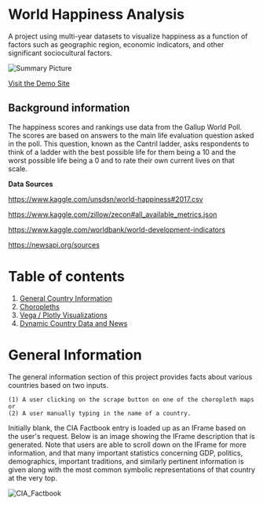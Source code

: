 # World Happiness Analysis
A project using multi-year datasets to visualize happiness as a function of factors such as geographic region, economic indicators, and other significant sociocultural factors.

![Summary Picture](https://i.imgur.com/5HJ9JzN.png)

[Visit the Demo Site](https://rocky-everglades-66561.herokuapp.com/)

## Background information
The happiness scores and rankings use data from the Gallup World Poll.
The scores are based on answers to the main life evaluation question asked in the poll.
This question, known as the Cantril ladder, asks respondents to think of a ladder with the best possible life for them being a 10 and the worst possible life being a 0 and to rate their own current lives on that scale.

**Data Sources**

https://www.kaggle.com/unsdsn/world-happiness#2017.csv

https://www.kaggle.com/zillow/zecon#all_available_metrics.json

https://www.kaggle.com/worldbank/world-development-indicators

https://newsapi.org/sources


Table of contents
=================

<!--ts-->
   1. [General Country Information](#General-Information)
   2. [Choropleths](#Choropleths)
   3. [Vega / Plotly Visualizations](#Vega-Visualizations)
   4. [Dynamic Country Data and News](#Dynamic-Country-Data-and-News)

<!--te-->

General Information
=================
The general information section of this project provides facts about various countries based on two inputs. 

    (1) A user clicking on the scrape button on one of the choropleth maps or 
    (2) A user manually typing in the name of a country.

Initially blank, the CIA Factbook entry is loaded up as an IFrame based on the user's request. Below is an image showing the IFrame description that is generated. Note that users are able to scroll down on the IFrame for more information, and that many important statistics concerning GDP, politics, demographics, important traditions, and similarly pertinent information is given along with the most common symbolic representations of that country at the very top.

![CIA_Factbook](https://i.imgur.com/jWFLF4b.png)